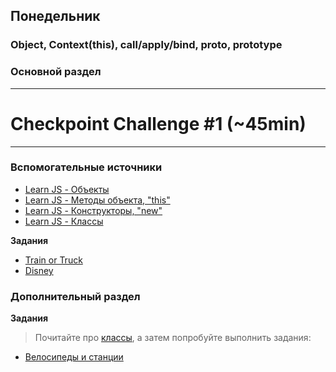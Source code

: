 ## Понедельник

### Object, Context(this), call/apply/bind, __proto__, prototype
### Основной раздел

----
# Checkpoint Challenge #1 (~45min)
----

### Вспомогательные источники

- [Learn JS - Объекты](https://learn.javascript.ru/object)
- [Learn JS - Методы объекта, "this"](https://learn.javascript.ru/object-methods)
- [Learn JS - Конструкторы, "new"](https://learn.javascript.ru/constructor-new)
- [Learn JS - Классы][Class]

**Задания**
- [Train or Truck](../../../../core-proto-vehicle)
- [Disney](../../../../core-proto-disney)



### Дополнительный раздел

**Задания**

> Почитайте про [классы][Class], а затем попробуйте выполнить задания:
- [Велосипеды и станции](../../../../oojs-bikes-and-stations-challenge)


[Class]: https://learn.javascript.ru/class

